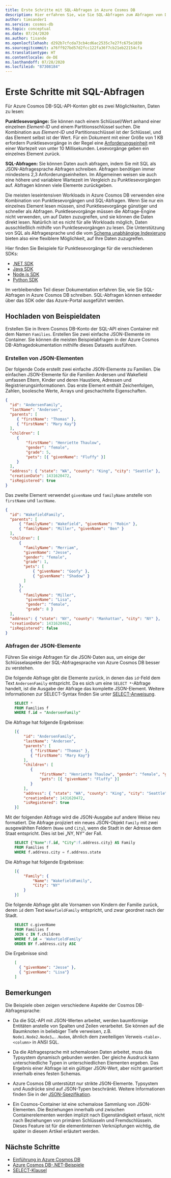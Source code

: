 ```yaml
---
title: Erste Schritte mit SQL-Abfragen in Azure Cosmos DB
description: Hier erfahren Sie, wie Sie SQL-Abfragen zum Abfragen von Daten aus Azure Cosmos DB verwenden. Sie können Beispieldaten in einen Container in Azure Cosmos DB hochladen und abfragen.
author: timsander1
ms.service: cosmos-db
ms.topic: conceptual
ms.date: 07/24/2020
ms.author: tisande
ms.openlocfilehash: d292b7cfcda73cb4cd6ac2535c7e27fc675e1030
ms.sourcegitcommit: a76ff927bd57d2fcc122fa36f7cb21eb22154cfa
ms.translationtype: HT
ms.contentlocale: de-DE
ms.lasthandoff: 07/28/2020
ms.locfileid: "87308184"
---
```

# <a name="getting-started-with-sql-queries"></a>Erste Schritte mit SQL-Abfragen

Für Azure Cosmos DB-SQL-API-Konten gibt es zwei Möglichkeiten, Daten zu lesen:

**Punktlesevorgänge:** Sie können nach einem Schlüssel/Wert anhand einer einzelnen *Element-ID* und einem Partitionsschlüssel suchen. Die Kombination aus *Element-ID* und Partitionsschlüssel ist der Schlüssel, und das Element selbst ist der Wert. Für ein Dokument mit einer Größe von 1 KB erfordern Punktlesevorgänge in der Regel eine [Anforderungseinheit](request-units.md) mit einer Wartezeit von unter 10 Millisekunden. Lesevorgänge geben ein einzelnes Element zurück.

**SQL-Abfragen:** Sie können Daten auch abfragen, indem Sie mit SQL als JSON-Abfragesprache Abfragen schreiben. Abfragen benötigen immer mindestens 2,3 Anforderungseinheiten. Im Allgemeinen weisen sie auch eine höhere und variablere Wartezeit im Vergleich zu Punktlesevorgängen auf. Abfragen können viele Elemente zurückgeben.

Die meisten leseintensiven Workloads in Azure Cosmos DB verwenden eine Kombination von Punktlesevorgängen und SQL-Abfragen. Wenn Sie nur ein einzelnes Element lesen müssen, sind Punktlesevorgänge günstiger und schneller als Abfragen. Punktlesevorgänge müssen die Abfrage-Engine nicht verwenden, um auf Daten zuzugreifen, und sie können die Daten direkt lesen. Natürlich ist es nicht für alle Workloads möglich, Daten ausschließlich mithilfe von Punktlesevorgängen zu lesen. Die Unterstützung von SQL als Abfragesprache und die vom [Schema unabhängige Indexierung](index-overview.md) bieten also eine flexiblere Möglichkeit, auf Ihre Daten zuzugreifen.

Hier finden Sie Beispiele für Punktlesevorgänge für die verschiedenen SDKs:

- [.NET SDK](https://docs.microsoft.com/dotnet/api/microsoft.azure.cosmos.container.readitemasync?view=azure-dotnet)
- [Java SDK](https://docs.microsoft.com/java/api/com.azure.cosmos.cosmoscontainer.readitem?view=azure-java-stable#com_azure_cosmos_CosmosContainer__T_readItem_java_lang_String_com_azure_cosmos_models_PartitionKey_com_azure_cosmos_models_CosmosItemRequestOptions_java_lang_Class_T__)
- [Node.js SDK](https://docs.microsoft.com/javascript/api/@azure/cosmos/item?view=azure-node-latest#read-requestoptions-)
- [Python SDK](https://docs.microsoft.com/python/api/azure-cosmos/azure.cosmos.containerproxy?view=azure-python#read-item-item--partition-key--populate-query-metrics-none--post-trigger-include-none----kwargs-)

Im verbleibenden Teil dieser Dokumentation erfahren Sie, wie Sie SQL-Abfragen in Azure Cosmos DB schreiben. SQL-Abfragen können entweder über das SDK oder das Azure-Portal ausgeführt werden.

## <a name="upload-sample-data"></a>Hochladen von Beispieldaten

Erstellen Sie in Ihrem Cosmos DB-Konto der SQL-API einen Container mit dem Namen `Families`. Erstellen Sie zwei einfache JSON-Elemente im Container. Sie können die meisten Beispielabfragen in der Azure Cosmos DB-Abfragedokumentation mithilfe dieses Datasets ausführen.

### <a name="create-json-items"></a>Erstellen von JSON-Elementen

Der folgende Code erstellt zwei einfache JSON-Elemente zu Familien. Die einfachen JSON-Elemente für die Familien Andersen und Wakefield umfassen Eltern, Kinder und deren Haustiere, Adressen und Registrierungsinformationen. Das erste Element enthält Zeichenfolgen, Zahlen, boolesche Werte, Arrays und geschachtelte Eigenschaften.

```json
{
  "id": "AndersenFamily",
  "lastName": "Andersen",
  "parents": [
     { "firstName": "Thomas" },
     { "firstName": "Mary Kay"}
  ],
  "children": [
     {
         "firstName": "Henriette Thaulow",
         "gender": "female",
         "grade": 5,
         "pets": [{ "givenName": "Fluffy" }]
     }
  ],
  "address": { "state": "WA", "county": "King", "city": "Seattle" },
  "creationDate": 1431620472,
  "isRegistered": true
}
```

Das zweite Element verwendet `givenName` und `familyName` anstelle von `firstName` und `lastName`.

```json
{
  "id": "WakefieldFamily",
  "parents": [
      { "familyName": "Wakefield", "givenName": "Robin" },
      { "familyName": "Miller", "givenName": "Ben" }
  ],
  "children": [
      {
        "familyName": "Merriam",
        "givenName": "Jesse",
        "gender": "female",
        "grade": 1,
        "pets": [
            { "givenName": "Goofy" },
            { "givenName": "Shadow" }
        ]
      },
      {
        "familyName": "Miller",
         "givenName": "Lisa",
         "gender": "female",
         "grade": 8 }
  ],
  "address": { "state": "NY", "county": "Manhattan", "city": "NY" },
  "creationDate": 1431620462,
  "isRegistered": false
}
```

### <a name="query-the-json-items"></a>Abfragen der JSON-Elemente

Führen Sie einige Abfragen für die JSON-Daten aus, um einige der Schlüsselaspekte der SQL-Abfragesprache von Azure Cosmos DB besser zu verstehen.

Die folgende Abfrage gibt die Elemente zurück, in denen das `id`-Feld dem Text `AndersenFamily` entspricht. Da es sich um eine `SELECT *`-Abfrage handelt, ist die Ausgabe der Abfrage das komplette JSON-Element. Weitere Informationen zur SELECT-Syntax finden Sie unter [SELECT-Anweisung](sql-query-select.md).

```sql
    SELECT *
    FROM Families f
    WHERE f.id = "AndersenFamily"
```

Die Abfrage hat folgende Ergebnisse:

```json
    [{
        "id": "AndersenFamily",
        "lastName": "Andersen",
        "parents": [
           { "firstName": "Thomas" },
           { "firstName": "Mary Kay"}
        ],
        "children": [
           {
               "firstName": "Henriette Thaulow", "gender": "female", "grade": 5,
               "pets": [{ "givenName": "Fluffy" }]
           }
        ],
        "address": { "state": "WA", "county": "King", "city": "Seattle" },
        "creationDate": 1431620472,
        "isRegistered": true
    }]
```

Mit der folgenden Abfrage wird die JSON-Ausgabe auf andere Weise neu formatiert. Die Abfrage projiziert ein neues JSON-Objekt `Family` mit zwei ausgewählten Feldern (`Name` und `City`), wenn die Stadt in der Adresse dem Staat entspricht. Dies ist bei „NY, NY“ der Fall.

```sql
    SELECT {"Name":f.id, "City":f.address.city} AS Family
    FROM Families f
    WHERE f.address.city = f.address.state
```

Die Abfrage hat folgende Ergebnisse:

```json
    [{
        "Family": {
            "Name": "WakefieldFamily",
            "City": "NY"
        }
    }]
```

Die folgende Abfrage gibt alle Vornamen von Kindern der Familie zurück, deren `id` dem Text `WakefieldFamily` entspricht, und zwar geordnet nach der Stadt.

```sql
    SELECT c.givenName
    FROM Families f
    JOIN c IN f.children
    WHERE f.id = 'WakefieldFamily'
    ORDER BY f.address.city ASC
```

Die Ergebnisse sind:

```json
    [
      { "givenName": "Jesse" },
      { "givenName": "Lisa"}
    ]
```

## <a name="remarks"></a>Bemerkungen

Die Beispiele oben zeigen verschiedene Aspekte der Cosmos DB-Abfragesprache:  

* Da die SQL-API mit JSON-Werten arbeitet, werden baumförmige Entitäten anstelle von Spalten und Zeilen verarbeitet. Sie können auf die Baumknoten in beliebiger Tiefe verweisen, z.B. `Node1.Node2.Node3…..Nodem`, ähnlich dem zweiteiligen Verweis `<table>.<column>` in ANSI SQL.

* Da die Abfragesprache mit schemalosen Daten arbeitet, muss das Typsystem dynamisch gebunden werden. Der gleiche Ausdruck kann unterschiedliche Typen in unterschiedlichen Elementen ergeben. Das Ergebnis einer Abfrage ist ein gültiger JSON-Wert, aber nicht garantiert innerhalb eines festen Schemas.  

* Azure Cosmos DB unterstützt nur strikte JSON-Elemente. Typsystem und Ausdrücke sind auf JSON-Typen beschränkt. Weitere Informationen finden Sie in der [JSON-Spezifikation](https://www.json.org/).  

* Ein Cosmos-Container ist eine schemalose Sammlung von JSON-Elementen. Die Beziehungen innerhalb und zwischen Containerelementen werden implizit nach Eigenständigkeit erfasst, nicht nach Beziehungen von primären Schlüsseln und Fremdschlüsseln. Dieses Feature ist für die elementinternen Verknüpfungen wichtig, die später in diesem Artikel erläutert werden.

## <a name="next-steps"></a>Nächste Schritte

- [Einführung in Azure Cosmos DB](introduction.md)
- [Azure Cosmos DB-.NET-Beispiele](https://github.com/Azure/azure-cosmos-dotnet-v3)
- [SELECT-Klausel](sql-query-select.md)
